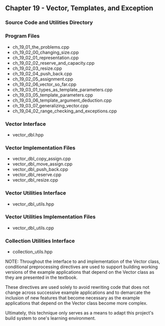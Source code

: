 ## Chapter 19 - Vector, Templates, and Exception
### Source Code and Utilities Directory

### Program Files
* ch\_19\_01\_the\_problems.cpp
* ch\_19\_02\_00\_changing\_size.cpp
* ch\_19\_02\_01\_representation.cpp
* ch\_19\_02\_02\_reserve\_and\_capacity.cpp
* ch\_19\_02\_03\_resize.cpp
* ch\_19\_02\_04\_push\_back.cpp
* ch\_19\_02\_05\_assignment.cpp
* ch\_19\_02\_06\_vector\_so\_far.cpp
* ch\_19\_03\_01\_types\_as\_template\_parameters.cpp
* ch\_19\_03\_05\_template\_parameters.cpp
* ch\_19\_03\_06\_template\_argument\_deduction.cpp
* ch\_19\_03\_07\_generalizing\_vector.cpp
* ch\_19\_04\_02\_range\_checking\_and\_exceptions.cpp 

### Vector Interface
* vector\_dbl.hpp

### Vector Implementation Files
* vector\_dbl\_copy\_assign.cpp
* vector\_dbl\_move\_assign.cpp
* vector\_dbl\_push\_back.cpp
* vector\_dbl\_reserve.cpp
* vector\_dbl\_resize.cpp

### Vector Utilities Interface
* vector\_dbl\_utils.hpp

### Vector Utilities Implementation Files
* vector\_dbl\_utils.cpp

### Collection Utilities Interface
* collection\_utils.hpp

NOTE: Throughout the interface to and implementation of the Vector class,
conditional preprocessing directives are used to support building working
versions of the example applications that depend on the Vector class as they
are presented in the textbook.

These directives are used solely to avoid rewriting code that does not change
across successive example applications and to demarcate the inclusion of new
features that become necessary as the example applications that depend on the
Vector class become more complex.

Ultimately, this technique only serves as a means to adapt this project's build
system to one's learning environment.
